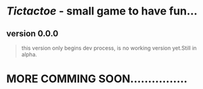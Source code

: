 # _Tictactoe_ - small game to have fun...

## version 0.0.0

> this version only begins dev process, is no working version yet.Still in alpha.


# MORE COMMING SOON................